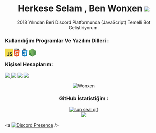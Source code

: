<h1 align="center">Herkese Selam , Ben Wonxen <img src="https://media.giphy.com/media/hvRJCLFzcasrR4ia7z/giphy.gif" width="30px"></h1> <p align="center">
<p align="center">
2018 Yılından Beri Discord Platformunda (JavaScript) Temelli Bot Geliştiriyorum. <br>
</p>

### Kullandığım Programlar Ve Yazılım Dilleri :

<img align="left" src="https://raw.githubusercontent.com/github/explore/80688e429a7d4ef2fca1e82350fe8e3517d3494d/topics/javascript/javascript.png" width="25" height="25" />
<img align="left"  src="https://raw.githubusercontent.com/github/explore/80688e429a7d4ef2fca1e82350fe8e3517d3494d/topics/html/html.png" width="25" height="25" />
<img align="left" src="https://raw.githubusercontent.com/github/explore/80688e429a7d4ef2fca1e82350fe8e3517d3494d/topics/css/css.png" width="25" height="25" />
<img align="left" src="https://raw.githubusercontent.com/github/explore/80688e429a7d4ef2fca1e82350fe8e3517d3494d/topics/nodejs/nodejs.png" width="25" height="25" />
<br />
<h3>Kişisel Hesaplarım:</h3>
<p align="left">
<a href="https://discord.com/users/545976310342746152" target"blank_"><img src="https://img.shields.io/badge/discord%20-111111.svg?&style=for-the-badge&logo=discord&logoColor=white">
 <a href="https://www.instagram.com/Wonxen.js" target"blank_"><img src="https://img.shields.io/badge/INSTAGRAM%20-111111.svg?&style=for-the-badge&logo=instagram&logoColor=white"></a>
<a href="https://github.com/Wonxen" target"blank_"><img src="https://img.shields.io/badge/GitHub%20-111111.svg?&style=for-the-badge&logo=github&logoColor=white"></a>
<a href="https://open.spotify.com/user/r07r36xjkamgtz9kwyoivspye" target"blank_"><img src="https://img.shields.io/badge/Spotify%20-111111.svg?&style=for-the-badge&logo=spotify&logoColor=white"></a>
</p>
<p align="center"> <img src="https://komarev.com/ghpvc/?username=Wonxenshu" alt="Wonxen" /> </p>

<h3 align="center">GitHub İstatistiğim :</h3>
<p align="center">
<a href="https://github.com/Wonxenshu/" target="_blank"><img alt="sup seal gif" src="https://github-readme-stats.vercel.app/api?username=Wonxenshu&theme=dark&show_icons=true&count_private=true&hide_border=true" /></a><br>
<a href="https://github.com/Wonxenshu/" target="_blank"><img src="https://github-readme-stats.vercel.app/api/top-langs/?username=Wonxenshu&theme=dark&count_private=true&show_icons=true&hide_border=true"/></a>
</p>


<a [![Discord Presence](https://lanyard-profile-readme.vercel.app/api/545976310342746152)](https://discord.com/users/545976310342746152) /></a>
